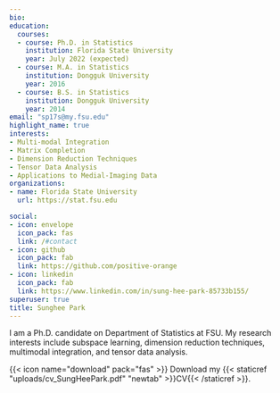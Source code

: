 ```yaml
---
bio: 
education:
  courses:
  - course: Ph.D. in Statistics
    institution: Florida State University
    year: July 2022 (expected)
  - course: M.A. in Statistics
    institution: Dongguk University
    year: 2016
  - course: B.S. in Statistics
    institution: Dongguk University
    year: 2014
email: "sp17s@my.fsu.edu"
highlight_name: true
interests:
- Multi-modal Integration
- Matrix Completion
- Dimension Reduction Techniques
- Tensor Data Analysis
- Applications to Medial-Imaging Data
organizations:
- name: Florida State University
  url: https://stat.fsu.edu

social:
- icon: envelope
  icon_pack: fas
  link: /#contact
- icon: github
  icon_pack: fab
  link: https://github.com/positive-orange
- icon: linkedin
  icon_pack: fab
  link: https://www.linkedin.com/in/sung-hee-park-85733b155/
superuser: true
title: Sunghee Park
---
```


I am a Ph.D. candidate on Department of Statistics at FSU. My research interests include subspace learning, dimension reduction techniques, multimodal integration, and tensor data analysis. 

{{< icon name="download" pack="fas" >}} Download my {{< staticref "uploads/cv_SungHeePark.pdf" "newtab" >}}CV{{< /staticref >}}.
